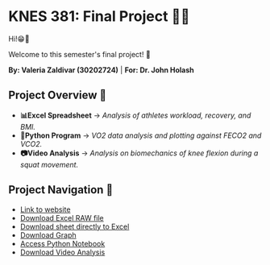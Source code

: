 # KNES 381: Final Project 👩‍💻

Hi!😁👋
<p>Welcome to this semester's final project! 🎊</p>

**By: Valeria Zaldivar (30202724)**
| **For: Dr. John Holash**

## Project Overview 📔 
- **📊Excel Spreadsheet** -> *Analysis of athletes workload, recovery, and BMI.* 
- **🐍Python Program** -> *VO2 data analysis and plotting against FECO2 and VCO2.* 
- **📷Video Analysis** ->  *Analysis on biomechanics of knee flexion during a squat movement.*


## Project Navigation 🔗
* [Link to website](https://github.com/valeria-zaldivar/Knes381/blob/32e2e1e0348b22feeb972f75d7ea855d4666cd29/index.md)
* [Download Excel RAW file](https://github.com/valeria-zaldivar/Knes381/blob/821f67b0363de956ef227d204b2ea5e6c090ea6a/Excel.data_final.project_github.csv)
* [Download sheet directly to Excel](https://github.com/valeria-zaldivar/Knes381/blob/b6e30cfe8e87ab297613d57de865eba04c7fcbc5/Excel%20data_final%20project.xltx)
* [Download Graph](https://github.com/valeria-zaldivar/Knes381/blob/22ebbad23696b77d3ad08d5d59684c7dcf9a9d91/ExcelGraphics_FinalProject_github.xlt)
* [Access Python Notebook](https://github.com/valeria-zaldivar/Knes381/blob/b86ae2aa8cca36060a0ef2fd1d223ac02fc3928a/KNES%20381_Python%20Assignment.ipynb)
* [Download Video Analysis](https://github.com/valeria-zaldivar/Knes381/blob/b86ae2aa8cca36060a0ef2fd1d223ac02fc3928a/Video%20Analysis.mov)
